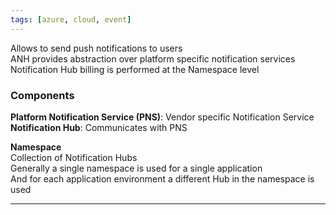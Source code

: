 ```yaml
---
tags: [azure, cloud, event]
---
```


Allows to send push notifications to users  
ANH provides abstraction over platform specific notification services  
Notification Hub billing is performed at the Namespace level

### Components

**Platform Notification Service (PNS)**: Vendor specific Notification Service  
**Notification Hub**: Communicates with PNS  

**Namespace**  
Collection of Notification Hubs  
Generally a single namespace is used for a single application  
And for each application environment a different Hub in the namespace is used

---
